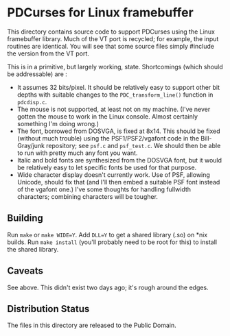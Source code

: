 PDCurses for Linux framebuffer
==============================

This directory contains source code to support PDCurses using the Linux framebuffer library.  Much of the VT port is recycled;  for example, the input routines are identical.  You will see that some source files simply #include the version from the VT port.

This is in a primitive,  but largely working,  state. Shortcomings (which should be addressable) are :

- It assumes 32 bits/pixel.  It should be relatively easy to support other bit depths with suitable changes to the `PDC_transform_line()` function in `pdcdisp.c`.
- The mouse is not supported,  at least not on my machine.  (I've never gotten the mouse to work in the Linux console.  Almost certainly something I'm doing wrong.)
- The font,  borrowed from DOSVGA,  is fixed at 8x14.  This should be fixed (without much trouble) using the PSF1/PSF2/vgafont code in the Bill-Gray/junk repository;  see `psf.c` and `psf_test.c`.  We should then be able to run with pretty much any font you want.
- Italic and bold fonts are synthesized from the DOSVGA font,  but it would be relatively easy to let specific fonts be used for that purpose.
- Wide character display doesn't currently work.  Use of PSF,  allowing Unicode,  should fix that (and I'll then embed a suitable PSF font instead of the vgafont one.)  I've some thoughts for handling fullwidth characters;  combining characters will be tougher.

Building
--------

Run `make` or `make WIDE=Y`. Add `DLL=Y` to get a shared library (.so) on *nix builds.  Run `make install` (you'll probably need to be root for this) to install the shared library.

Caveats
-------

See above.  This didn't exist two days ago;  it's rough around the edges.

Distribution Status
-------------------

The files in this directory are released to the Public Domain.

